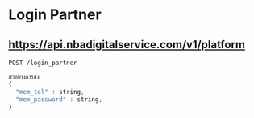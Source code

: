 # Login Partner

## https://api.nbadigitalservice.com/v1/platform

```http
POST /login_partner
```

```javascript
ตัวอย่างการส่ง
{
  "mem_tel" : string,
  "mem_password" : string,
}
```
